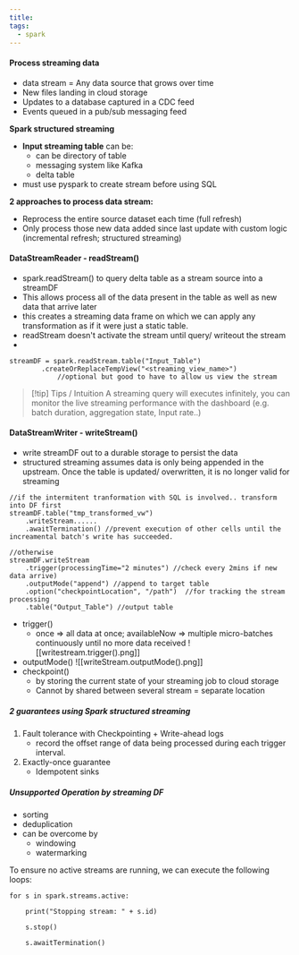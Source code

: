 ```yaml
---
title: 
tags:
  - spark
---
```

#### Process streaming data
- data stream = Any data source that grows over time
- New files landing in cloud storage
- Updates to a database captured in a CDC feed
- Events queued in a pub/sub messaging feed

**Spark structured streaming** 
- **Input streaming table** can be:
	- can be directory of table
	- messaging system like Kafka
	- delta table
- must use pyspark to create stream before using SQL

**2 approaches to process data stream:**
- Reprocess the entire source dataset each time (full refresh)
- Only process those new data added since last update with custom logic (incremental refresh; structured streaming)

#### DataStreamReader - readStream()

- spark.readStream() to query delta table as a stream source into a streamDF
- This allows process all of the data present in the table as well as new data that arrive later
- this creates a streaming data frame on which we can apply any transformation as if it were just a static table. 
- readStream doesn't activate the stream until query/ writeout the stream
- 
```
streamDF = spark.readStream.table("Input_Table")
		.createOrReplaceTempView("<streaming_view_name>") 
			//optional but good to have to allow us view the stream
```
>[!tip] Tips / Intuition
>A streaming query will executes infinitely,  you can monitor the live streaming performance with  the dashboard (e.g. batch duration, aggregation state, Input rate..)


#### DataStreamWriter - writeStream()
- write streamDF out to a durable storage to persist the data 
- structured streaming assumes data is only being appended in the upstream. Once the table is updated/ overwritten, it is no longer valid for streaming
```
//if the intermitent tranformation with SQL is involved.. transform into DF first
streamDF.table("tmp_transformed_vw")
	.writeStream......
	.awaitTermination() //prevent execution of other cells until the increamental batch's write has succeeded.

//otherwise
streamDF.writeStream
	.trigger(processingTime="2 minutes") //check every 2mins if new data arrive)
	.outputMode("append") //append to target table
	.option("checkpointLocation", "/path")  //for tracking the stream processing
	.table("Output_Table") //output table
```
- trigger() 
	- once => all data at once; availableNow => multiple micro-batches continuously until no more data received
	![[writestream.trigger().png]]
- outputMode() ![[writeStream.outputMode().png]]
- checkpoint()
	- by storing the current state of your streaming job to cloud storage
	- Cannot by shared between several stream = separate location
##### 2 guarantees using **Spark structured streaming** 
1. Fault tolerance with Checkpointing + Write-ahead logs
	-  record the offset range of data being processed during each trigger interval.
2. Exactly-once guarantee 
	-  Idempotent sinks
##### Unsupported Operation by streaming DF
- sorting
- deduplication
- can be overcome by
	- windowing
	- watermarking


To ensure no active streams are running, we can execute the following loops:
```
for s in spark.streams.active:

    print("Stopping stream: " + s.id)

    s.stop()

    s.awaitTermination()
```